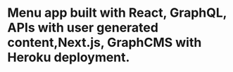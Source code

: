 # Menu app built with React, GraphQL, APIs with user generated content,Next.js, GraphCMS with Heroku deployment.